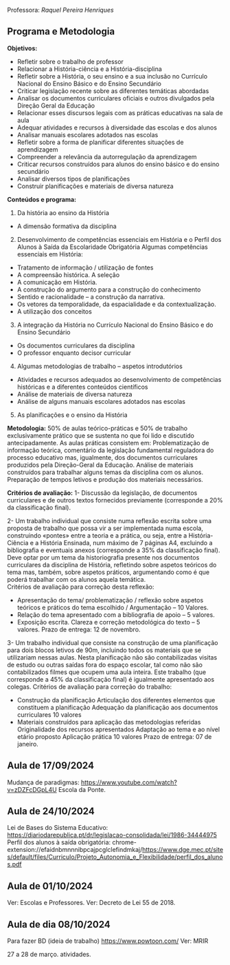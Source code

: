 Professora: *Raquel Pereira Henriques*

## Programa e Metodologia
**Objetivos:**
- Refletir sobre o trabalho de professor
- Relacionar a História-ciência e a História-disciplina
- Refletir sobre a História, o seu ensino e a sua inclusão no Currículo Nacional do Ensino Básico e do Ensino Secundário
- Criticar legislação recente sobre as diferentes temáticas abordadas
- Analisar os documentos curriculares oficiais e outros divulgados pela Direção Geral da Educação
- Relacionar esses discursos legais com as práticas educativas na sala de aula 
- Adequar atividades e recursos à diversidade das escolas e dos alunos  
- Analisar manuais escolares adotados nas escolas
- Refletir sobre a forma de planificar diferentes situações de aprendizagem   
- Compreender a relevância da autorregulação da aprendizagem 
- Criticar recursos construídos para alunos do ensino básico e do ensino secundário 
- Analisar diversos tipos de planificações 
- Construir planificações e materiais de diversa natureza 

**Conteúdos e programa:**
1. Da história ao ensino da História
- A dimensão formativa da disciplina 
2. Desenvolvimento de competências essenciais em História e o Perfil dos Alunos à Saída da Escolaridade Obrigatória Algumas competências essenciais em História: 
- Tratamento de informação / utilização de fontes 
- A compreensão histórica. A seleção
- A comunicação em História. 
- A construção do argumento para a construção do conhecimento
- Sentido e racionalidade – a construção da narrativa. 
- Os vetores da temporalidade, da espacialidade e da contextualização. 
- A utilização dos conceitos
3. A integração da História no Currículo Nacional do Ensino Básico e do Ensino Secundário
- Os documentos curriculares da disciplina
- O professor enquanto decisor curricular 
4. Algumas metodologias de trabalho – aspetos introdutórios
- Atividades e recursos adequados ao desenvolvimento de competências históricas e a diferentes conteúdos científicos
- Análise de materiais de diversa natureza 
- Análise de alguns manuais escolares adotados nas escolas
5. As planificações e o ensino da História 

**Metodologia:**
50% de aulas teórico-práticas e 50% de trabalho exclusivamente prático que se sustenta no que foi lido e discutido antecipadamente. 
As aulas práticas consistem em: Problematização de informação teórica, comentário da legislação fundamental reguladora do processo educativo mas, igualmente, dos documentos curriculares produzidos pela Direção-Geral da Educação. 
Análise de materiais construídos para trabalhar alguns temas da disciplina com os alunos. Preparação de tempos letivos e produção dos materiais necessários. 

**Critérios de avaliação:**
1- Discussão da legislação, de documentos curriculares e de outros textos fornecidos previamente (corresponde a 20% da classificação final).  

2- Um trabalho individual que consiste numa reflexão escrita sobre uma proposta de trabalho que possa vir a ser implementada numa escola, construindo «pontes» entre a teoria e a prática, ou seja, entre a História-Ciência e a História Ensinada, num máximo de 7 páginas A4, excluindo a bibliografia e eventuais anexos (corresponde a 35% da classificação final).
Deve optar por um tema da historiografia presente nos documentos curriculares da disciplina de História, refletindo sobre aspetos teóricos do tema mas, também, sobre aspetos práticos, argumentando como é que poderá trabalhar com os alunos aquela temática.  
Critérios de avaliação para correção desta reflexão: 
- Apresentação do tema/ problematização / reflexão sobre aspetos teóricos e práticos do tema escolhido / Argumentação – 10 Valores. 
- Relação do tema apresentado com a bibliografia de apoio – 5 valores.
- Exposição escrita. Clareza e correção metodológica do texto – 5 valores. 
Prazo de entrega: 12 de novembro.

3- Um trabalho individual que consiste na construção de uma planificação para dois blocos letivos de 90m, incluindo todos os materiais que se utilizariam nessas aulas. Nesta planificação não são contabilizadas visitas de estudo ou outras saídas fora do espaço escolar, tal como não são contabilizados filmes que ocupem uma aula inteira. Este trabalho (que corresponde a 45% da classificação final) é igualmente apresentado aos colegas. 
Critérios de avaliação para correção do trabalho: 
- Construção da planificação Articulação dos diferentes elementos que constituem a planificação Adequação da planificação aos documentos curriculares 10 valores
- Materiais construídos para aplicação das metodologias referidas Originalidade dos recursos apresentados Adaptação ao tema e ao nível etário proposto Aplicação prática 10 valores 
Prazo de entrega: 07 de janeiro.

## Aula de 17/09/2024
Mudança de paradigmas: https://www.youtube.com/watch?v=zDZFcDGpL4U
Escola da Ponte.

## Aula de 24/10/2024
Lei de Bases do Sistema Educativo: https://diariodarepublica.pt/dr/legislacao-consolidada/lei/1986-34444975
Perfil dos alunos à saída obrigatória: chrome-extension://efaidnbmnnnibpcajpcglclefindmkaj/https://www.dge.mec.pt/sites/default/files/Curriculo/Projeto_Autonomia_e_Flexibilidade/perfil_dos_alunos.pdf

## Aula de 01/10/2024
Ver: Escolas e Professores.
Ver: Decreto de Lei 55 de 2018.

## Aula de dia 08/10/2024
Para fazer BD (ideia de trabalho) https://www.powtoon.com/
Ver: MRIR


27 a 28 de março. atividades.

